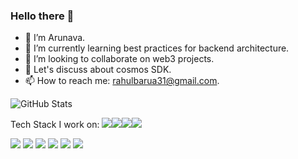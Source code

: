 ### Hello there 👋

<!--
**Arunava-Barua/Arunava-barua** is a ✨ _special_ ✨ repository because its `README.md` (this file) appears on your GitHub profile.

Here are some ideas to get you started:
-->

- 🔭 I’m Arunava.
- 🌱 I’m currently learning best practices for backend architecture.
- 👯 I’m looking to collaborate on web3 projects.
- 💬 Let's discuss about cosmos SDK.
- 📫 How to reach me: rahulbarua31@gmail.com.

![GitHub Stats](https://github-readme-stats.vercel.app/api?username=Arunava-barua&theme=radical)


Tech Stack I work on:
<img src="https://img.shields.io/badge/MongoDB-47A248?logo=MongoDB&logoColor=white&style=for-the-badge" /><img src="https://img.shields.io/badge/Express-000000?logo=Express&logoColor=white&style=for-the-badge" /><img src="https://img.shields.io/badge/ReactJs-61DAFB?logo=React&logoColor=white&style=for-the-badge" /><img src="https://img.shields.io/badge/NodeJs-339933?logo=Node.js&logoColor=white&style=for-the-badge" />

  
<img src="https://img.shields.io/badge/Solidity-363636?logo=Solidity&logoColor=white&style=for-the-badge" />
<img src="https://img.shields.io/badge/Javascript-F7DF1E?logo=JavaScript&logoColor=white&style=for-the-badge" />
<img src="https://img.shields.io/badge/HTML5-E34F26?logo=HTML5&logoColor=white&style=for-the-badge" />
<img src="https://img.shields.io/badge/CSS3-1572B6?logo=CSS3&logoColor=white&style=for-the-badge" />
<img src="https://img.shields.io/badge/Passport-34E27A?logo=Passport&logoColor=white&style=for-the-badge" />
<img src="https://img.shields.io/badge/Sass-CC6699?logo=Sass&logoColor=white&style=for-the-badge" />
